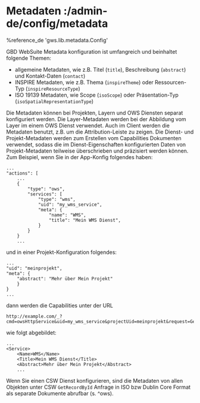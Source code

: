 # Metadaten :/admin-de/config/metadata

%reference_de 'gws.lib.metadata.Config'

GBD WebSuite Metadata konfiguration ist umfangreich und beinhaltet folgende Themen:

- allgemeine Metadaten, wie z.B. Titel (`title`), Beschreibung (`abstract`) und Kontakt-Daten (`contact`)
- INSPIRE Metadaten, wie z.B. Thema (`inspireTheme`) oder Ressourcen-Typ (`inspireResourceType`)
- ISO 19139 Metadaten, wie Scope (`isoScope`) oder Präsentation-Typ (`isoSpatialRepresentationType`)

Die Metadaten können bei Projekten, Layern und OWS Diensten separat konfiguriert werden. Die Layer-Metadaten werden bei der Abbildung vom Layer im einem OWS Dienst verwendet. Auch im Client werden die Metadaten benutzt, z.B. um die Attribution-Leiste zu zeigen. Die Dienst- und Projekt-Metadaten werden zum Erstellen vom Capabilities Dokumenten verwendet, sodass die im Dienst-Eigenschaften konfigurierten Daten von Projekt-Metadaten teilweise überschrieben und präzisiert werden können. Zum Beispiel, wenn Sie in der App-Konfig folgendes haben:

    ...
    "actions": [
        ...
        {
            "type": "ows",
            "services": [
                "type": "wms",
                "uid": "my_wms_service",
                "meta": {
                    "name": "WMS",
                    "title": "Mein WMS Dienst",
                }
            }
        }
        ...

und in einer Projekt-Konfiguration folgendes:

    ...
    "uid": "meinprojekt",
    "meta": {
        "abstract": "Mehr über Mein Projekt"
        }
    }
    ...

dann werden die Capabilities unter der URL

    http://example.com/_?cmd=owsHttpService&uid=my_wms_service&projectUid=meinprojekt&request=GetCapabilities

wie folgt abgebildet:

    ...
    <Service>
        <Name>WMS</Name>
        <Title>Mein WMS Dienst</Title>
        <Abstract>Mehr über Mein Projekt</Abstract>
        ...

Wenn Sie einen CSW Dienst konfigurieren, sind die Metadaten von allen Objekten unter CSW `GetRecordById` Anfrage in ISO bzw Dublin Core Format als separate Dokumente abrufbar (s. ^ows).
